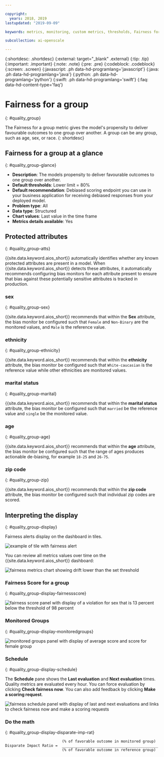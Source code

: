 ```yaml
---

copyright:
  years: 2018, 2019
lastupdated: "2019-09-09"

keywords: metrics, monitoring, custom metrics, thresholds, Fairness for a group, sex, age, race

subcollection: ai-openscale

---
```


{:shortdesc: .shortdesc}
{:external: target="_blank" .external}
{:tip: .tip}
{:important: .important}
{:note: .note}
{:pre: .pre}
{:codeblock: .codeblock}
{:screen: .screen}
{:javascript: .ph data-hd-programlang='javascript'}
{:java: .ph data-hd-programlang='java'}
{:python: .ph data-hd-programlang='python'}
{:swift: .ph data-hd-programlang='swift'}
{:faq: data-hd-content-type='faq'}

# Fairness for a group
{: #quality_group}

The Fairness for a group metric gives the model's propensity to deliver favourable outcomes to one group over another. A group can be any group, such as age, sex, or race.
{: shortdesc}


## Fairness for a group at a glance
{: #quality_group-glance}

- **Description**: The models propensity to deliver favourable outcomes to one group over another.
- **Default thresholds**: Lower limit = 80%
- **Default recommendation**: Debiased scoring endpoint you can use in your business application for receiving debiased responses from your deployed model.
- **Problem type**: All
- **Data type**: Structured
- **Chart values**: Last value in the time frame
- **Metrics details available**: Yes

## Protected attributes
{: #quality_group-atts}

{{site.data.keyword.aios_short}} automatically identifies whether any known protected attributes are present in a model. When {{site.data.keyword.aios_short}} detects these attributes, it automatically recommends configuring bias monitors for each attribute present to ensure that bias against these potentially sensitive attributes is tracked in production. 

### sex
{: #quality_group-sex}

{{site.data.keyword.aios_short}} recommends that within the **Sex** attribute, the bias monitor be configured such that `Female` and `Non-Binary` are the monitored values, and `Male` is the reference value. 

### ethnicity
{: #quality_group-ethnicity}

{{site.data.keyword.aios_short}} recommends that within the **ethnicity** attribute, the bias monitor be configured such that `White-caucasian` is the reference value while other ethnicities are monitored values.

### marital status
{: #quality_group-marital}

{{site.data.keyword.aios_short}} recommends that within the **marital status** attribute, the bias monitor be configured such that `married` be the reference value and `single` be the monitored value.

### age
{: #quality_group-age}

{{site.data.keyword.aios_short}} recommends that within the **age** attribute, the bias monitor be configured such that the range of ages produces actionable de-biasing, for example `18-25` and `26-75`.

### zip code
{: #quality_group-zip}

{{site.data.keyword.aios_short}} recommends that within the **zip code** attribute, the bias monitor be configured such that individual zip codes are scored.

## Interpreting the display
{: #quality_group-display}

Fairness alerts display on the dashboard in tiles.

![example of tile with fairness alert](images/wos-faststart-model-tile.png)

You can review all metrics values over time on the {{site.data.keyword.aios_short}} dashboard:

![fairness metrics chart showing drift lower than the set threshold](images/wos-fairness-sex.png)

### Fairness Score for a group
{: #quality_group-display-fairnessscore}

![fairness score panel with display of a violation for sex that is 13 percent below the threshold of 98 percent](images/wos-fairness-sex-scorepanel.png)


### Monitored Groups
{: #quality_group-display-monitoredgroups}

![monitored groups panel with display of average score and score for female group](images/wos-fairness-sex-monitored.png)


### Schedule
{: #quality_group-display-schedule}

The **Schedule** pane shows the **Last evaluation** and **Next evaluation** times. Quality metrics are evaluated every hour. You can force evaluation by clicking **Check fairness now**. You can also add feedback by clicking **Make a scoring request**.

![fairness schedule panel with display of last and next evaluations and links to check fairness now and make a scoring requests](images/wos-fairness-button.png)


### Do the math
{: #quality_group-display-disparate-imp-rat}



```
                          (% of favorable outcome in monitored group)
Disparate Impact Ratio =  ____________________________________________
                          (% of favorable outcome in reference group)
```


